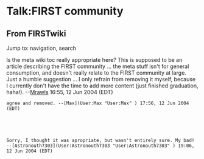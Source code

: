 # Talk:FIRST community

## From FIRSTwiki

Jump to: navigation, search

Is the meta wiki toc really appropriate here? This is supposed to be an article describing the FIRST community ... the meta stuff isn't for general consumption, and doesn't really relate to the FIRST community at large. Just a humble suggestion ... I only refrain from removing it myself, because I currently don't have the time to add more content (just finished graduation, haha!). --[Mrawls](User:Mrawls "User:Mrawls") 16:55, 12 Jun 2004 (EDT)

```
agree and removed. --[Max](User:Max "User:Max" ) 17:56, 12 Jun 2004 (EDT) 





Sorry, I thought it was apropriate, but wasn't entirely sure. My bad! --[Astronouth7303](User:Astronouth7303 "User:Astronouth7303" ) 19:06, 12 Jun 2004 (EDT) 
```

